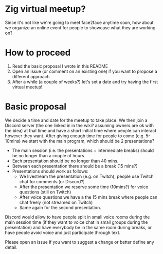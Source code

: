 # Zig virtual meetup?

Since it's not like we're going to meet face2face anytime soon, how about we organize an online event for people to showcase what they are working on?

# How to proceed
1. Read the basic proposal I wrote in this README
2. Open an issue (or comment on an existing one) if you want to propose a different approach
3. After a while (a couple of weeks?) let's set a date and try having the first virtual meetup!


# Basic proposal

We decide a time and date for the meetup to take place. We then join a Discord server (the one linked in in the wiki? assuming owners are ok with the idea) at that time and have a short initial time where people can interact however they want. After giving enough time for people to come (e.g. 5-10mins) we start with the main program, which should be 2 presentations?

- The main session (i.e. the presentations + intermediate breaks) should be no longer than a couple of hours.
- Each presentation should be no longer than 40 mins.
- Between each presentation there should be a break (15 mins?)
- Presentations should work as follows:
  - We livestream the presentation (e.g. on Twitch), people use Twitch chat for comments (or Discord?)
  - After the presentation we reserve some time (10mins?) for voice questions (still on Twitch)
  - After voice questions we have a the 15 mins break where people can chat freely (not streamed on Twitch)
  - Same again for the second presentation.

Discord would allow to have people split in small voice rooms during the main session time (if they want to voice chat in small groups during the presentation) and have everybody be in the same room during breaks, or have people avoid voice and just participate through text.

Please open an issue if you want to suggest a change or better define any detail.
